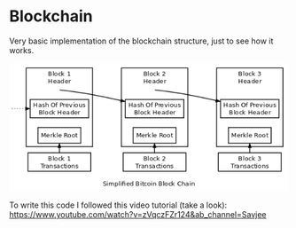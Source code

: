 # Blockchain
Very basic implementation of the blockchain structure, just to see how it works.

![Blockchain](/img/blockchain.png)

To write this code I followed this video tutorial (take a look): <br>
https://www.youtube.com/watch?v=zVqczFZr124&ab_channel=Savjee

